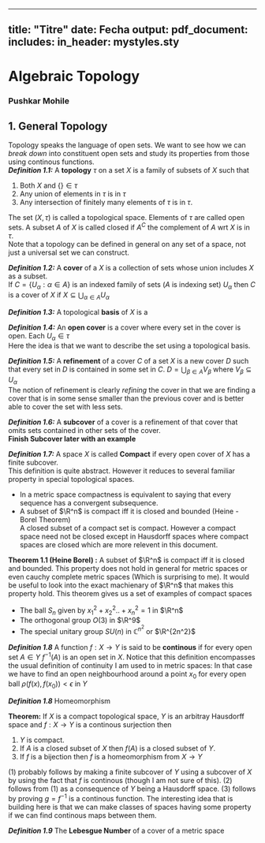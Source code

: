 ----
title: "Titre"
date: Fecha
output:
    pdf_document:
        includes:
            in_header: mystyles.sty
----
# Algebraic Topology
### Pushkar Mohile

## 1. General Topology
Topology speaks the language of open sets. We want to see how we can *break down* into constituent open sets and study its properties from those using continous functions.  
***Definition 1.1:*** A **topology** $\tau$ on a set $X$ is a family of subsets of $X$ such that  
1. Both $X$ and $\{ \}\in \tau$
2. Any union of elements in $\tau$ is in $\tau$
3. Any intersection of finitely many elements of $\tau$ is in $\tau$.  

The set $(X,\tau)$ is called a topological space. Elements of $\tau$ are called open sets. A subset $A$ of $X$ is called closed if $A^C$ the complement of $A$ wrt $X$ is in $\tau$.  
Note that a topology can be defined in general on any set of a space, not just a universal set we can construct.   

***Definition 1.2:*** A **cover** of a $X$ is a collection of sets whose union includes $X$ as a subset.   
If $C = \{U_\alpha: \alpha \in A \}$ is an indexed family of sets ($A$ is indexing set) $U_\alpha$ then $C$ is a cover of $X$ if $X \subseteq \bigcup_{\alpha \in A}U_\alpha$   

***Definition 1.3:*** A topological **basis** of $X$ is a  

***Definition 1.4:*** An **open cover** is a cover where every set in the cover is open. Each $U_\alpha \in \tau$  
Here the idea is that we want to describe the set using a topological basis.   

***Definition 1.5:*** A **refinement** of a cover $C$ of a set $X$ is a new cover $D$ such that every set in $D$ is contained in some set in $C$. $D = \bigcup_{\beta \in A} V_\beta$ where $V_\beta \subseteq U_\alpha$  
The notion of refinement is clearly *refining* the cover in that we are finding a cover that is in some sense smaller than the previous cover and is better able to cover the set with less sets.  

***Definition 1.6:*** A **subcover** of a cover is a refinement of that cover that omits sets contained in other sets of the cover.  
**Finish Subcover later with an example**  

***Definition 1.7:*** A space $X$ is called **Compact** if every open cover of $X$ has a finite subcover.  
This definition is quite abstract. However it reduces to several familiar property in special topological spaces. 
- In a metric space compactness is equivalent to saying that every sequence has a convergent subsequence. 
- A subset of $\R^n$ is compact iff it is closed and bounded (Heine - Borel Theorem)  
A closed subset of a compact set is compact. However a compact space need not be closed except in Hausdorff spaces where compact spaces are closed which are more relevent in this document.  

**Theorem 1.1 (Heine Borel) :** A subset of $\R^n$ is compact iff it is closed and bounded. This property does not hold in general for metric spaces or even cauchy complete metric spaces (Which is surprising to me). It would be useful to look into the exact machienary of $\R^n$ that makes this property hold. This theorem gives us a set of examples of compact spaces
- The ball $S_n$ given by $x_1^2 +x_2^2..+x_n^2 = 1$ in $\R^n$
- The orthogonal group $O(3)$ in $\R^9$
- The special unitary group $SU(n)$ in $\mathbb{C}^{n^2}$ or $\R^{2n^2}$

***Definition 1.8*** A function $f: X \to Y$ is said to be **continous** if for every open set $A \in Y$ $f^{-1}(A)$ is an open set in $X$. Notice that this definition encompasses the usual definition of continuity I am used to in metric spaces: In that case we have to find an open neighbourhood around a point $x_0$ for every open ball $\rho(f(x),f(x_0)) < \epsilon$ in $Y$

***Definition 1.8*** Homeomorphism  

**Theorem:** If $X$ is a compact topological space, $Y$ is an arbitray Hausdorff space and $f: X \to Y$ is a continous surjection then 
1. $Y$ is compact. 
2. If $A$ is a closed subset of $X$ then $f(A)$ is a closed subset of $Y$. 
3. If $f$ is a bijection then $f$ is a homeomorphism from $X \to Y$  
   
(1) probably follows by making a finite subcover of $Y$ using a subcover of $X$ by using the fact that $f$ is continous (though I am not sure of this). (2) follows from (1) as a consequence of $Y$ being a Hausdorff space. (3) follows by proving $g = f^{-1}$ is a continous function.
The interesting idea that is building here is that we can make classes of spaces having some property if we can find continous maps between them.  

***Definition 1.9*** The **Lebesgue Number** of a cover of a metric space 